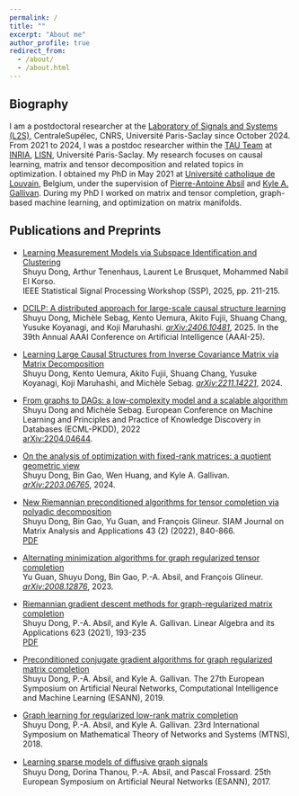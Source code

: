 ```yaml
---
permalink: /
title: "" 
excerpt: "About me"
author_profile: true
redirect_from: 
  - /about/
  - /about.html
---
```


## Biography 

I am a postdoctoral researcher at the [Laboratory of Signals and Systems (L2S)](https://l2s.centralesupelec.fr/), CentraleSupélec, CNRS, Université Paris-Saclay since October 2024. From 2021 to 2024, I was a postdoc researcher within the [TAU Team](https://www.inria.fr/fr/tau) at [INRIA](https://www.inria.fr/fr/centre-inria-de-saclay), [LISN](https://www.lisn.upsaclay.fr/), Université Paris-Saclay. 
My research focuses on causal learning, matrix and tensor decomposition and related topics in optimization. 
I obtained my PhD in May 2021 at [Université catholique de Louvain](https://uclouvain.be), Belgium, under the supervision of [Pierre-Antoine Absil](https://sites.uclouvain.be/absil/) and [Kyle A. Gallivan](https://www.math.fsu.edu/~gallivan/). During my PhD I worked on matrix and tensor completion, graph-based machine learning, and optimization on matrix manifolds. 

## Publications and Preprints  

- [Learning Measurement Models via Subspace Identification and Clustering](https://doi.org/10.1109/SSP64130.2025.11073322)   
Shuyu Dong, Arthur Tenenhaus, Laurent Le Brusquet, Mohammed Nabil El Korso.    
IEEE Statistical Signal Processing Workshop (SSP), 2025, pp. 211-215.   

- [DCILP: A distributed approach for large-scale causal structure learning](https://arxiv.org/abs/2406.10481)  
Shuyu Dong, Michèle Sebag, Kento Uemura, Akito Fujii, Shuang Chang, Yusuke Koyanagi, and Koji Maruhashi. 
[*arXiv:2406.10481*](https://arxiv.org/pdf/2406.10481.pdf), 2025. In the 39th Annual AAAI Conference on Artificial Intelligence (AAAI-25).  

- [Learning Large Causal Structures from Inverse Covariance Matrix via Matrix Decomposition](https://arxiv.org/abs/2211.14221)  
Shuyu Dong, Kento Uemura, Akito Fujii, Shuang Chang, Yusuke Koyanagi, Koji Maruhashi, and Michèle Sebag. 
[*arXiv:2211.14221*](https://arxiv.org/pdf/2211.14221.pdf), 2024.  

- [From graphs to DAGs: a low-complexity model and a scalable algorithm](https://2022.ecmlpkdd.org/wp-content/uploads/2022/09/sub_1357.pdf)  
Shuyu Dong and Michèle Sebag. 
European Conference on Machine Learning and Principles and Practice of Knowledge Discovery in Databases (ECML-PKDD), 2022  
[arXiv:2204.04644](https://arxiv.org/pdf/2204.04644.pdf).

- [On the analysis of optimization with fixed-rank matrices: a quotient geometric view](https://arxiv.org/abs/2203.06765)  
Shuyu Dong, Bin Gao, Wen Huang, and Kyle A. Gallivan. 
[*arXiv:2203.06765*](https://arxiv.org/pdf/2203.06765.pdf), 2024. 

- [New Riemannian preconditioned algorithms for tensor completion via polyadic decomposition](https://doi.org/10.1137/21M1394734)  
Shuyu Dong, Bin Gao, Yu Guan, and François Glineur. 
SIAM Journal on Matrix Analysis and Applications 43 (2) (2022), 840-866.  
[PDF](https://arxiv.org/pdf/2101.11108.pdf) 

- [Alternating minimization algorithms for graph regularized tensor completion](https://arxiv.org/abs/2008.12876)  
Yu Guan, Shuyu Dong, Bin Gao, P.-A. Absil, and François Glineur. 
[*arXiv:2008.12876*](https://arxiv.org/pdf/2008.12876.pdf), 2023.  

- [Riemannian gradient descent methods for graph-regularized matrix completion](https://doi.org/10.1016/j.laa.2020.06.010)  
Shuyu Dong, P.-A. Absil, and Kyle A. Gallivan. 
Linear Algebra and its Applications 623 (2021), 193-235  
[PDF](/files/grmc-uclouvain-16-june-2020.pdf) 

- [Preconditioned conjugate gradient algorithms for graph regularized matrix completion](https://www.esann.org/sites/default/files/proceedings/legacy/es2019-133.pdf)  
Shuyu Dong, P.-A. Absil, and Kyle A. Gallivan. 
The 27th European Symposium on Artificial Neural Networks, Computational Intelligence and Machine Learning (ESANN), 2019.  

- [Graph learning for regularized low-rank matrix completion](https://mtns2018.hkust.edu.hk/media/files/0153.pdf)  
Shuyu Dong, P.-A. Absil, and Kyle A. Gallivan. 
23rd International Symposium on Mathematical Theory of Networks and Systems (MTNS), 2018.

- [Learning sparse models of diﬀusive graph signals](https://www.esann.org/sites/default/files/proceedings/legacy/es2017-116.pdf)  
Shuyu Dong, Dorina Thanou, P.-A. Absil, and Pascal Frossard. 
25th European Symposium on Artificial Neural Networks	(ESANN), 2017.



